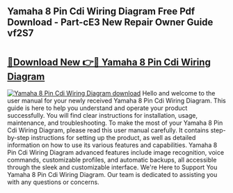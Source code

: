 ## Yamaha 8 Pin Cdi Wiring Diagram Free Pdf Download - Part-cE3 New Repair Owner Guide vf2S7

# <h2><a href="http://dfrtpp.blite.top/?on=Yamaha+8+Pin+Cdi+Wiring+Diagram">🔗Download New 👉🔴 Yamaha 8 Pin Cdi Wiring Diagram</a></h2>

[![Yamaha 8 Pin Cdi Wiring Diagram download](https://i.imgur.com/lujVjoI.png)](http://dfrtpp.blite.top/?on=Yamaha+8+Pin+Cdi+Wiring+Diagram)
Hello and welcome to the user manual for your newly received Yamaha 8 Pin Cdi Wiring Diagram. This guide is here to help you understand and operate your product successfully. You will find clear instructions for installation, usage, maintenance, and troubleshooting. To make the most of your Yamaha 8 Pin Cdi Wiring Diagram, please read this user manual carefully. It contains step-by-step instructions for setting up the product, as well as detailed information on how to use its various features and capabilities. Yamaha 8 Pin Cdi Wiring Diagram advanced features include image recognition, voice commands, customizable profiles, and automatic backups, all accessible through the sleek and customizable interface. We're Here to Support You Yamaha 8 Pin Cdi Wiring Diagram. Our team is dedicated to assisting you with any questions or concerns.
